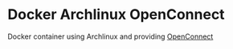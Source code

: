 # Docker Archlinux OpenConnect

Docker container using Archlinux and providing
[OpenConnect](https://www.infradead.org/openconnect/)
